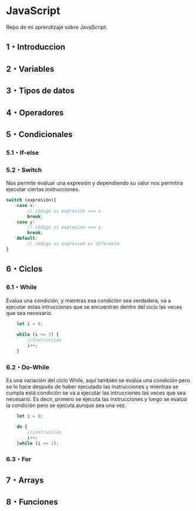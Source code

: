 # JavaScript
Repo de mi aprendizaje sobre JavaScript.
## 1・Introduccion
## 2・Variables
## 3・Tipos de datos
## 4・Operadores
## 5・Condicionales
### 5.1・If-else
### 5.2・Switch
Nos permite evaluar una expresión y dependiendo su valor nos permitira ejecutar ciertas instrucciones.
```JavaScript
switch (expresión){
    case x:
        // código si expresión === x
        break;
    case y:
        // código si expresion === y
        break;
    default:
        // código si expresion es diferente
}
```

## 6・Ciclos
### 6.1・While
Evalua una condición, y mientras esa condición sea verdadera, va a ejecutar estas intrucciones que se encuentran dentro del ciclo las veces que sea necesario.

```JavaScript
    let i = 0;
    
    while (i <= 3) {
        //Instrucción
        i++;
    }
```
### 6.2・Do-While
Es una variación del ciclo While, aquí también se evalúa una condición pero se lo hace después de haber ejecutado las instrucciones y mientras se cumpla está condición se va a ejecutar las intrucciones las veces que sea necesario. Es decir, primero se ejecuta las instrucciones y luego se evalúa la condición pero se ejecuta aunque sea una vez.

```JavaScript
    let i = 0;

    do {
        //instrucción
        i++;
    }while (i <= 1);
```

### 6.3・For
## 7・Arrays
## 8・Funciones
